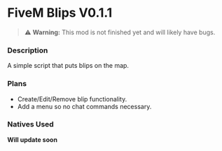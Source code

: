 # FiveM Blips V0.1.1
> :warning: **Warning:** This mod is not finished yet and will likely have bugs.

### Description
A simple script that puts blips on the map.

### Plans
- Create/Edit/Remove blip functionality.
- Add a menu so no chat commands necessary.

### Natives Used
**Will update soon**